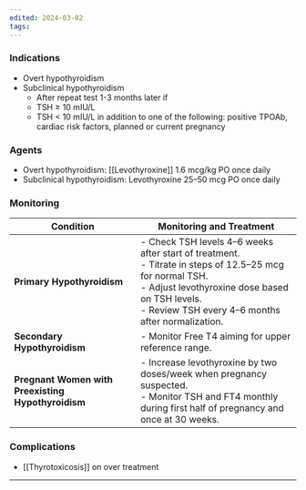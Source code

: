 ```yaml
---
edited: 2024-03-02
tags:
---
```

### Indications
- Overt hypothyroidism
- Subclinical hypothyroidism
	- After repeat test 1-3 months later if
	- TSH ≥ 10 mIU/L
	- TSH < 10 mIU/L in addition to one of the following: positive TPOAb, cardiac risk factors, planned or current pregnancy
### Agents
- Overt hypothyroidism: [[Levothyroxine]] 1.6 mcg/kg PO once daily
- Subclinical hypothyroidism: Levothyroxine 25–50 mcg PO once daily
### Monitoring
| Condition                                          | Monitoring and Treatment                                                                                                                                                                                                    |
| -------------------------------------------------- | --------------------------------------------------------------------------------------------------------------------------------------------------------------------------------------------------------------------------- |
| **Primary Hypothyroidism**                         | - Check TSH levels 4–6 weeks after start of treatment. <br> - Titrate in steps of 12.5–25 mcg for normal TSH. <br> - Adjust levothyroxine dose based on TSH levels. <br> - Review TSH every 4–6 months after normalization. |
| **Secondary Hypothyroidism**                       | - Monitor Free T4 aiming for upper reference range.                                                                                                                                                                         |
| **Pregnant Women with Preexisting Hypothyroidism** | - Increase levothyroxine by two doses/week when pregnancy suspected. <br> - Monitor TSH and FT4 monthly during first half of pregnancy and once at 30 weeks.                                                                |
### Complications
- [[Thyrotoxicosis]] on over treatment 

---
